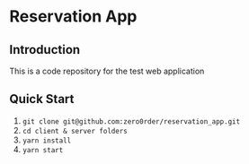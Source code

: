 # Reservation App

## Introduction
This is a code repository for the test web application

## Quick Start

1. `git clone git@github.com:zero0rder/reservation_app.git`
2. `cd client & server folders`
3. `yarn install`
4. `yarn start`

